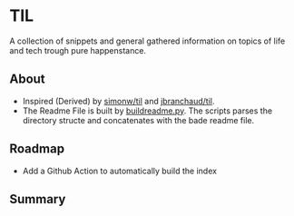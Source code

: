# TIL

A collection of  snippets and general gathered information on topics of life and tech trough pure happenstance.


## About
- Inspired (Derived) by [simonw/til](https://github.com/simonw/til) and [jbranchaud/til](https://github.com/jbranchaud/til).
- The Readme File is built by [buildreadme.py](.meta/buildreadme.py). The scripts parses the directory structe and concatenates with the bade readme file.

## Roadmap
- Add a Github Action to automatically build the index

## Summary


